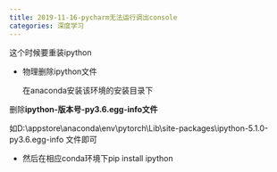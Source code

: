 ```yaml
---
title: 2019-11-16-pycharm无法运行调出console
categories: 深度学习
---
```

这个时候要重装ipython


- 物理删除ipython文件

  在anaconda安装该环境的安装目录下

删除**ipython-版本号-py3.6.egg-info文件**

如D:\appstore\anaconda\env\pytorch\Lib\site-packages\ipython-5.1.0-py3.6.egg-info 文件即可

- 然后在相应conda环境下pip install ipython